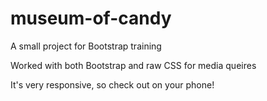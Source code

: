 # museum-of-candy
A small project for Bootstrap training


Worked with both Bootstrap and raw CSS for media queires

It's very responsive, so check out on your phone!


